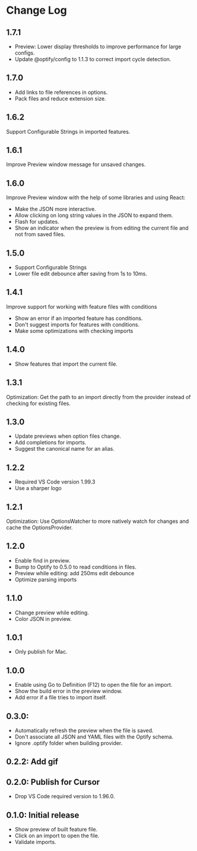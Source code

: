 # Change Log

<!--
All notable changes to the "Optify" extension will be documented in this file.
Check [Keep a Changelog](http://keepachangelog.com/) for recommendations on how to structure this file.
-->

## 1.7.1

- Preview: Lower display thresholds to improve performance for large configs.
- Update @optify/config to 1.1.3 to correct import cycle detection.

## 1.7.0

- Add links to file references in options.
- Pack files and reduce extension size.

## 1.6.2

Support Configurable Strings in imported features.

## 1.6.1

Improve Preview window message for unsaved changes.

## 1.6.0

Improve Preview window with the help of some libraries and using React:

- Make the JSON more interactive.
- Allow clicking on long string values in the JSON to expand them.
- Flash for updates.
- Show an indicator when the preview is from editing the current file and not from saved files.

## 1.5.0

- Support Configurable Strings
- Lower file edit debounce after saving from 1s to 10ms.

## 1.4.1

Improve support for working with feature files with conditions

- Show an error if an imported feature has conditions.
- Don't suggest imports for features with conditions.
- Make some optimizations with checking imports

## 1.4.0

- Show features that import the current file.

## 1.3.1

Optimization: Get the path to an import directly from the provider instead of checking for existing files.

## 1.3.0

- Update previews when option files change.
- Add completions for imports.
- Suggest the canonical name for an alias.

## 1.2.2

- Required VS Code version 1.99.3
- Use a sharper logo

## 1.2.1

Optimization: Use OptionsWatcher to more natively watch for changes and cache the OptionsProvider.

## 1.2.0

- Enable find in preview.
- Bump to Optify to 0.5.0 to read conditions in files.
- Preview while editing: add 250ms edit debounce
- Optimize parsing imports

## 1.1.0

- Change preview while editing.
- Color JSON in preview.

## 1.0.1

- Only publish for Mac.

## 1.0.0

- Enable using Go to Definition (F12) to open the file for an import.
- Show the build error in the preview window.
- Add error if a file tries to import itself.

## 0.3.0:

- Automatically refresh the preview when the file is saved.
- Don't associate all JSON and YAML files with the Optify schema.
- Ignore .optify folder when building provider.

## 0.2.2: Add gif

## 0.2.0: Publish for Cursor

- Drop VS Code required version to 1.96.0.

## 0.1.0: Initial release

- Show preview of built feature file.
- Click on an import to open the file.
- Validate imports.
